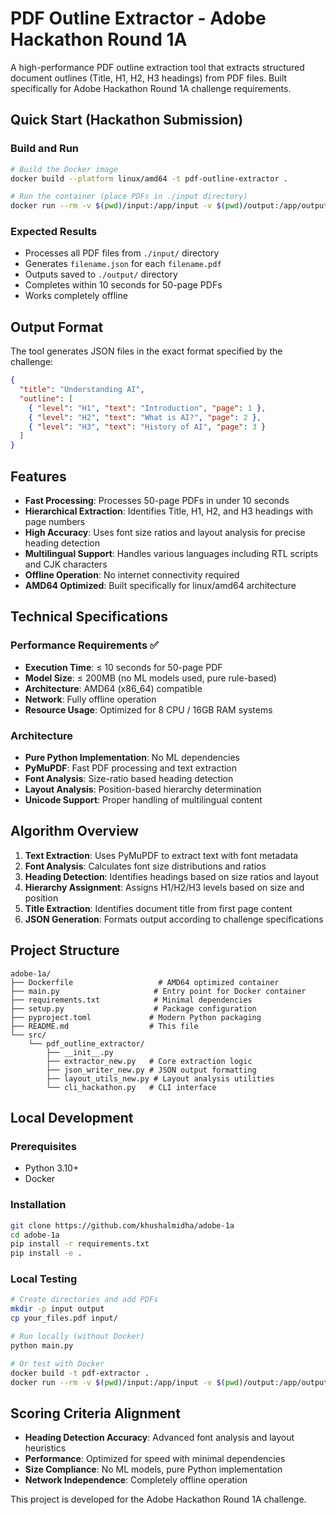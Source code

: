# PDF Outline Extractor - Adobe Hackathon Round 1A

A high-performance PDF outline extraction tool that extracts structured document outlines (Title, H1, H2, H3 headings) from PDF files. Built specifically for Adobe Hackathon Round 1A challenge requirements.

## Quick Start (Hackathon Submission)

### Build and Run
```bash
# Build the Docker image
docker build --platform linux/amd64 -t pdf-outline-extractor .

# Run the container (place PDFs in ./input directory)
docker run --rm -v $(pwd)/input:/app/input -v $(pwd)/output:/app/output --network none pdf-outline-extractor
```

### Expected Results
- Processes all PDF files from `./input/` directory
- Generates `filename.json` for each `filename.pdf` 
- Outputs saved to `./output/` directory
- Completes within 10 seconds for 50-page PDFs
- Works completely offline

## Output Format

The tool generates JSON files in the exact format specified by the challenge:

```json
{
  "title": "Understanding AI",
  "outline": [
    { "level": "H1", "text": "Introduction", "page": 1 },
    { "level": "H2", "text": "What is AI?", "page": 2 },
    { "level": "H3", "text": "History of AI", "page": 3 }
  ]
}
```

## Features

- **Fast Processing**: Processes 50-page PDFs in under 10 seconds
- **Hierarchical Extraction**: Identifies Title, H1, H2, and H3 headings with page numbers
- **High Accuracy**: Uses font size ratios and layout analysis for precise heading detection
- **Multilingual Support**: Handles various languages including RTL scripts and CJK characters
- **Offline Operation**: No internet connectivity required
- **AMD64 Optimized**: Built specifically for linux/amd64 architecture

## Technical Specifications

### Performance Requirements ✅
- **Execution Time**: ≤ 10 seconds for 50-page PDF
- **Model Size**: ≤ 200MB (no ML models used, pure rule-based)
- **Architecture**: AMD64 (x86_64) compatible
- **Network**: Fully offline operation
- **Resource Usage**: Optimized for 8 CPU / 16GB RAM systems

### Architecture
- **Pure Python Implementation**: No ML dependencies
- **PyMuPDF**: Fast PDF processing and text extraction
- **Font Analysis**: Size-ratio based heading detection
- **Layout Analysis**: Position-based hierarchy determination
- **Unicode Support**: Proper handling of multilingual content

## Algorithm Overview

1. **Text Extraction**: Uses PyMuPDF to extract text with font metadata
2. **Font Analysis**: Calculates font size distributions and ratios
3. **Heading Detection**: Identifies headings based on size ratios and layout
4. **Hierarchy Assignment**: Assigns H1/H2/H3 levels based on size and position
5. **Title Extraction**: Identifies document title from first page content
6. **JSON Generation**: Formats output according to challenge specifications

## Project Structure

```
adobe-1a/
├── Dockerfile                   # AMD64 optimized container
├── main.py                     # Entry point for Docker container
├── requirements.txt            # Minimal dependencies
├── setup.py                    # Package configuration
├── pyproject.toml             # Modern Python packaging
├── README.md                  # This file
└── src/
    └── pdf_outline_extractor/
        ├── __init__.py
        ├── extractor_new.py   # Core extraction logic
        ├── json_writer_new.py # JSON output formatting
        ├── layout_utils_new.py # Layout analysis utilities
        └── cli_hackathon.py   # CLI interface
```

## Local Development

### Prerequisites
- Python 3.10+
- Docker

### Installation
```bash
git clone https://github.com/khushalmidha/adobe-1a
cd adobe-1a
pip install -r requirements.txt
pip install -e .
```

### Local Testing
```bash
# Create directories and add PDFs
mkdir -p input output
cp your_files.pdf input/

# Run locally (without Docker)
python main.py

# Or test with Docker
docker build -t pdf-extractor .
docker run --rm -v $(pwd)/input:/app/input -v $(pwd)/output:/app/output --network none pdf-extractor
```

## Scoring Criteria Alignment

- **Heading Detection Accuracy**: Advanced font analysis and layout heuristics
- **Performance**: Optimized for speed with minimal dependencies
- **Size Compliance**: No ML models, pure Python implementation
- **Network Independence**: Completely offline operation

This project is developed for the Adobe Hackathon Round 1A challenge.
